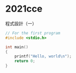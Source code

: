 # 2021cce
程式設計（一）

```c
// For the first program
#include <stdio.h>

int main()
{
    printf("Hello, world\n");
    return 0;
}
```
